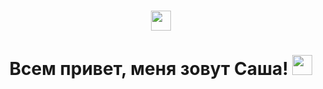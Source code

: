 <h1 align="center">
<img src="https://github.com/blackcater/blackcater/raw/main/images/Hi.gif" height="32"/></h1>

<h1 align="center">Всем привет, меня зовут Саша!  
<img src="https://github.com/blackcater/blackcater/raw/main/images/Hi.gif" height="32"/></h1>

